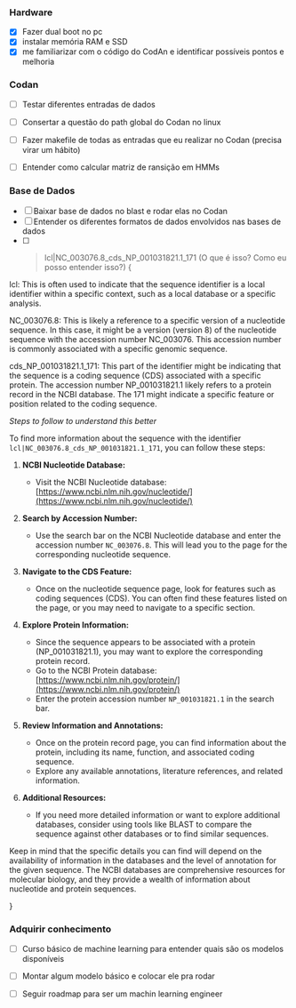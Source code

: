 ### Hardware
- [X] Fazer dual boot no pc
- [X] instalar memória RAM e SSD
- [X] me familiarizar com o código do CodAn e identificar possíveis pontos e melhoria

### Codan
- [ ] Testar diferentes entradas de dados
- [ ] Consertar a questão do path global do Codan no linux
- [ ] Fazer makefile de todas as entradas que eu realizar no Codan (precisa virar um hábito)
- [ ] Entender como calcular matriz de ransição em HMMs


### Base de Dados

- [ ] Baixar base de dados no blast e rodar elas no Codan
- [ ] Entender os diferentes formatos de dados envolvidos nas bases de dados
- [ ] >lcl|NC_003076.8_cds_NP_001031821.1_171 (O que é isso? Como eu posso entender isso?) {

lcl: This is often used to indicate that the sequence identifier is a local identifier within a specific context, such as a local database or a specific analysis.

NC_003076.8: This is likely a reference to a specific version of a nucleotide sequence. In this case, it might be a version (version 8) of the nucleotide sequence with the accession number NC_003076. This accession number is commonly associated with a specific genomic sequence.

cds_NP_001031821.1_171: This part of the identifier might be indicating that the sequence is a coding sequence (CDS) associated with a specific protein. The accession number NP_001031821.1 likely refers to a protein record in the NCBI database. The 171 might indicate a specific feature or position related to the coding sequence.

_Steps to follow to understand this better_

To find more information about the sequence with the identifier `lcl|NC_003076.8_cds_NP_001031821.1_171`, you can follow these steps:

1. **NCBI Nucleotide Database:**
   - Visit the NCBI Nucleotide database: [https://www.ncbi.nlm.nih.gov/nucleotide/](https://www.ncbi.nlm.nih.gov/nucleotide/)

2. **Search by Accession Number:**
   - Use the search bar on the NCBI Nucleotide database and enter the accession number `NC_003076.8`. This will lead you to the page for the corresponding nucleotide sequence.

3. **Navigate to the CDS Feature:**
   - Once on the nucleotide sequence page, look for features such as coding sequences (CDS). You can often find these features listed on the page, or you may need to navigate to a specific section.

4. **Explore Protein Information:**
   - Since the sequence appears to be associated with a protein (NP_001031821.1), you may want to explore the corresponding protein record.
   - Go to the NCBI Protein database: [https://www.ncbi.nlm.nih.gov/protein/](https://www.ncbi.nlm.nih.gov/protein/)
   - Enter the protein accession number `NP_001031821.1` in the search bar.

5. **Review Information and Annotations:**
   - Once on the protein record page, you can find information about the protein, including its name, function, and associated coding sequence.
   - Explore any available annotations, literature references, and related information.

6. **Additional Resources:**
   - If you need more detailed information or want to explore additional databases, consider using tools like BLAST to compare the sequence against other databases or to find similar sequences.

Keep in mind that the specific details you can find will depend on the availability of information in the databases and the level of annotation for the given sequence. The NCBI databases are comprehensive resources for molecular biology, and they provide a wealth of information about nucleotide and protein sequences.



}

### Adquirir conhecimento

- [ ] Curso básico de machine learning para entender quais são os modelos disponíveis
- [ ] Montar algum modelo básico e colocar ele pra rodar
- [ ] Seguir roadmap para ser um machin learning engineer
      
